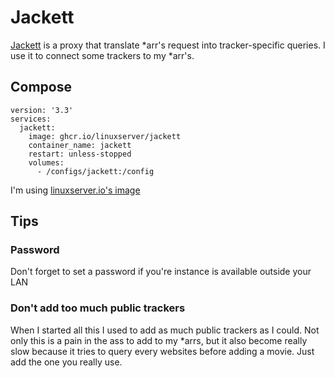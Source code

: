 # Jackett

[Jackett](https://github.com/Jackett/Jackett) is a proxy that translate *arr's request into tracker-specific queries. I use it to connect some trackers to my *arr's.

## Compose
```
version: '3.3'
services:
  jackett:
    image: ghcr.io/linuxserver/jackett
    container_name: jackett
    restart: unless-stopped
    volumes:
      - /configs/jackett:/config
```
I'm using [linuxserver.io's image](https://docs.linuxserver.io/images/docker-jackett)

## Tips

### Password
Don't forget to set a password if you're instance is available outside your LAN

### Don't add too much public trackers
When I started all this I used to add as much public trackers as I could. Not only this is a pain in the ass to add to my *arrs, but it also become really slow because it tries to query every websites before adding a movie. Just add the one you really use.